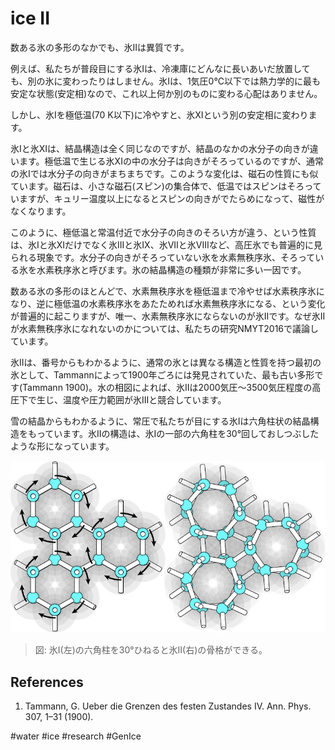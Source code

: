 # ice II


数ある氷の多形のなかでも、氷IIは異質です。

例えば、私たちが普段目にする氷Iは、冷凍庫にどんなに長いあいだ放置しても、別の氷に変わったりはしません。氷Iは、1気圧0℃以下では熱力学的に最も安定な状態(安定相)なので、これ以上何か別のものに変わる心配はありません。

しかし、氷Iを極低温(70 K以下)に冷やすと、氷XIという別の安定相に変わります。

氷Iと氷XIは、結晶構造は全く同じなのですが、結晶のなかの水分子の向きが違います。極低温で生じる氷XIの中の水分子は向きがそろっているのですが、通常の氷Iでは水分子の向きがまちまちです。このような変化は、磁石の性質にも似ています。磁石は、小さな磁石(スピン)の集合体で、低温ではスピンはそろっていますが、キュリー温度以上になるとスピンの向きがでたらめになって、磁性がなくなります。

このように、極低温と常温付近で水分子の向きのそろい方が違う、という性質は、氷Iと氷XIだけでなく氷IIIと氷IX、氷VIIと氷VIIIなど、高圧氷でも普遍的に見られる現象です。水分子の向きがそろっていない氷を水素無秩序氷、そろっている氷を水素秩序氷と呼びます。氷の結晶構造の種類が非常に多い一因です。

数ある氷の多形のほとんどで、水素無秩序氷を極低温まで冷やせば水素秩序氷になり、逆に極低温の水素秩序氷をあたためれば水素無秩序氷になる、という変化が普遍的に起こりますが、唯一、水素無秩序氷にならないのが氷IIです。なぜ氷IIが水素無秩序氷になれないのかについては、私たちの研究NMYT2016で議論しています。

氷IIは、番号からもわかるように、通常の氷とは異なる構造と性質を持つ最初の氷として、Tammannによって1900年ごろには発見されていた、最も古い多形です(Tammann 1900)。水の相図によれば、氷IIは2000気圧〜3500気圧程度の高圧下で生じ、温度や圧力範囲が氷IIIと競合しています。

雪の結晶からもわかるように、常圧で私たちが目にする氷Iは六角柱状の結晶構造をもっています。氷IIの構造は、氷Iの一部の六角柱を30°回しておしつぶしたような形になっています。

![ice2](/img/ice2.png)

> 図: 氷I(左)の六角柱を30°ひねると氷II(右)の骨格ができる。

## References

1. Tammann, G. Ueber die Grenzen des festen Zustandes IV. Ann. Phys. 307, 1–31 (1900).

#water #ice #research
#GenIce
